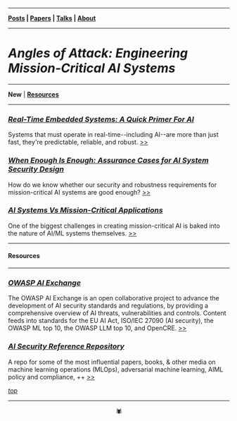 -------

**[Posts](https://anglesofattack.io/posts.html) \| [Papers](https://anglesofattack.io/papers.html) \| [Talks](https://anglesofattack.io/talks.html) \| [About](https://anglesofattack.io/about.html)**

-------

# *Angles of Attack: Engineering Mission-Critical AI Systems*

-------

**New** \| **[Resources](#resources)**

-------

### [*Real-Time Embedded Systems: A Quick Primer For AI*](https://anglesofattack.io/posts/28112024-2.html)

Systems that must operate in real-time--including AI--are more than just fast, they're predictable, reliable, and robust. [>>](https://anglesofattack.io/posts/28112024-1.html)

### [*When Enough Is Enough: Assurance Cases for AI System Security Design*](https://anglesofattack.io/posts/28112024-0.html)

How do we know whether our security and robustness requirements for mission-critical AI systems are good enough? [>>](https://anglesofattack.io/posts/28112024-0.html)

### [*AI Systems Vs Mission-Critical Applications*](https://anglesofattack.io/posts/28112024-1.html)

One of the biggest challenges in creating mission-critical AI is baked into the nature of AI/ML systems themselves. [>>](https://anglesofattack.io/posts/28112024-1.html)

-------

#### Resources

-------

### *<a href="https://owaspai.org/" target="_blank" rel="noopener noreferrer">OWASP AI Exchange </a>*

The OWASP AI Exchange is an open collaborative project to advance the development of AI security standards and regulations, by providing a comprehensive overview of AI threats, vulnerabilities and controls. Content feeds into standards for the EU AI Act, ISO/IEC 27090 (AI security), the OWASP ML top 10, the OWASP LLM top 10, and OpenCRE. <a href="https://owaspai.org/" target="_blank" rel="noopener noreferrer"> >> </a>

### *<a href="https://github.com/disesdi/mlsecops_references" target="_blank" rel="noopener noreferrer">AI Security Reference Repository </a>*

A repo for some of the most influential papers, books, & other media on machine learning operations (MLOps), adversarial machine learning, AIML policy and compliance, ++ <a href="https://github.com/disesdi/mlsecops_references" target="_blank" rel="noopener noreferrer"> >> </a>

*[top](https://anglesofattack.io/)*

-------

<div align="center">🕷</div>
